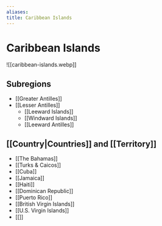 ```yaml
---
aliases:
title: Caribbean Islands
---
```

# Caribbean Islands
![[caribbean-islands.webp]]
## Subregions
- [[Greater Antilles]]
- [[Lesser Antilles]]
	- [[Leeward Islands]]
	- [[Windward Islands]]
	- [[Leeward Antilles]]
## [[Country|Countries]] and [[Territory]]
- [[The Bahamas]]
- [[Turks & Caicos]]
- [[Cuba]]
- [[Jamaica]]
- [[Haiti]]
- [[Dominican Republic]]
- [[Puerto Rico]]
- [[British Virgin Islands]]
- [[U.S. Virgin Islands]]
- [[]]

